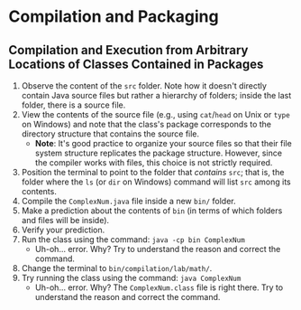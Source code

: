 # Compilation and Packaging

## Compilation and Execution from Arbitrary Locations of Classes Contained in Packages

1. Observe the content of the `src` folder. Note how it doesn't directly contain Java source files but rather a hierarchy of folders; inside the last folder, there is a source file.
2. View the contents of the source file (e.g., using `cat`/`head` on Unix or `type` on Windows) and note that the class's package corresponds to the directory structure that contains the source file.
    - **Note**: It's good practice to organize your source files so that their file system structure replicates the package structure. However, since the compiler works with files, this choice is not strictly required.
3. Position the terminal to point to the folder that *contains* `src`; that is, the folder where the `ls` (or `dir` on Windows) command will list `src` among its contents.
4. Compile the `ComplexNum.java` file inside a new `bin/` folder.
5. Make a prediction about the contents of `bin` (in terms of which folders and files will be inside).
6. Verify your prediction.
7. Run the class using the command: `java -cp bin ComplexNum`
    - Uh-oh... error. Why? Try to understand the reason and correct the command.
8. Change the terminal to `bin/compilation/lab/math/`.
9. Try running the class using the command: `java ComplexNum`
    - Uh-oh... error. Why? The `ComplexNum.class` file is right there. Try to understand the reason and correct the command.
